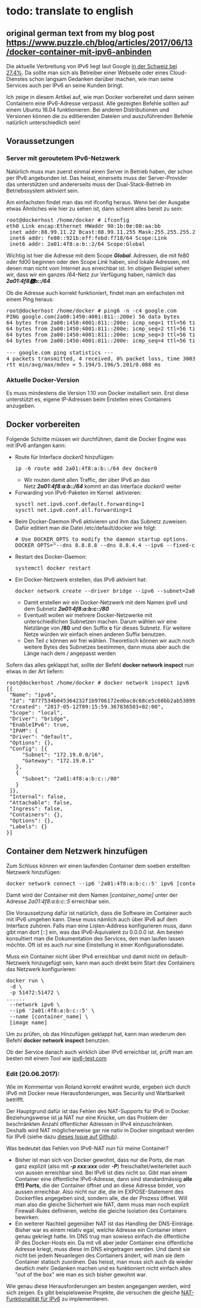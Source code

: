 # todo: translate to english

## original german text from my blog post https://www.puzzle.ch/blog/articles/2017/06/13/docker-container-mit-ipv6-anbinden 


Die aktuelle Verbreitung von IPv6 liegt laut Google <a href="https://www.google.com/intl/en/ipv6/statistics.html#tab=per-country-ipv6-adoption&amp;tab=per-country-ipv6-adoption">in der Schweiz bei 27.4%</a>. Da sollte man sich als Betreiber einer Webseite oder eines Cloud-Dienstes schon langsam Gedanken darüber machen, wie man seine Services auch per IPv6 an seine Kunden bringt.

Ich zeige in diesem Artikel auf, wie man Docker vorbereitet und dann seinen Containern eine IPv6-Adresse verpasst. Alle gezeigten Befehle sollten auf einem Ubuntu 16.04 funktionieren. Bei anderen Distributionen und Versionen können die zu editierenden Dateien und auszuführenden Befehle natürlich unterschiedlich sein!<!--more-->
<h2>Voraussetzungen</h2>
<h3>Server mit geroutetem IPv6-Netzwerk</h3>
Natürlich muss man zuerst einmal einen Server in Betrieb haben, der schon per IPv6 angebunden ist. Das heisst, einerseits muss der Server-Provider das unterstützen und andererseits muss der Dual-Stack-Betrieb im Betriebssystem aktiviert sein.

Am einfachsten findet man das mit ifconfig heraus. Wenn bei der Ausgabe etwas Ähnliches wie hier zu sehen ist, dann scheint alles bereit zu sein:
<pre class="">root@dockerhost /home/docker # ifconfig
eth0 Link encap:Ethernet HWaddr 90:1b:0e:00:aa:bb 
 inet addr:88.99.11.22 Bcast:88.99.11.255 Mask:255.255.255.255
 inet6 addr: fe80::921b:eff:febd:f718/64 Scope:Link
 inet6 addr: 2a01:4f8:a:b::2/64 Scope:Global</pre>
Wichtig ist hier die Adresse mit dem Scope <em><strong>Global</strong></em>. Adressen, die mit fe80 oder fd00 beginnen oder den Scope <em>Link</em> haben, sind lokale Adressen, mit denen man nicht vom Internet aus erreichbar ist. Im obigen Beispiel sehen wir, dass wir ein ganzes /64-Netz zur Verfügung haben, nämlich das <strong><em>2a01:4f8:a:b::/64</em></strong>.

Ob die Adresse auch korrekt funktioniert, findet man am einfachsten mit einem Ping heraus:
<pre class="">root@dockerhost /home/docker # ping6 -n -c4 google.com
PING google.com(2a00:1450:4001:811::200e) 56 data bytes
64 bytes from 2a00:1450:4001:811::200e: icmp_seq=1 ttl=56 time=5.19 ms
64 bytes from 2a00:1450:4001:811::200e: icmp_seq=2 ttl=56 time=5.19 ms
64 bytes from 2a00:1450:4001:811::200e: icmp_seq=3 ttl=56 time=5.19 ms
64 bytes from 2a00:1450:4001:811::200e: icmp_seq=4 ttl=56 time=5.20 ms

--- google.com ping statistics ---
4 packets transmitted, 4 received, 0% packet loss, time 3003ms
rtt min/avg/max/mdev = 5.194/5.196/5.201/0.088 ms</pre>
<h3>Aktuelle Docker-Version</h3>
Es muss mindestens die Version 1.10 von Docker installiert sein. Erst diese unterstützt es, eigene IP-Adressen beim Erstellen eines Containers anzugeben.
<h2>Docker vorbereiten</h2>
Folgende Schritte müssen wir durchführen, damit die Docker Engine was mit IPv6 anfangen kann:
<ul>
 	<li>Route für Interface <em>docker0</em> hinzufügen:
<pre class="">ip -6 route add 2a01:4f8:a:b::/64 dev docker0</pre>
<ul>
 	<li>Wir routen damit allen Traffic, der über IPv6 an das Netz <strong><em>2a01:4f8:a:b::/64</em></strong> kommt
an das Interface <em>docker0</em> weiter</li>
</ul>
</li>
 	<li>Forwarding von IPv6-Paketen im Kernel  aktivieren:
<pre class="">sysctl net.ipv6.conf.default.forwarding=1
sysctl net.ipv6.conf.all.forwarding=1
</pre>
</li>
 	<li>Beim Docker-Daemon IPv6 aktivieren und ihm das Subnetz zuweisen. Dafür editiert man die Datei /etc/default/docker
wie folgt:
<pre class=""># Use DOCKER_OPTS to modify the daemon startup options.
DOCKER_OPTS="--dns 8.8.8.8 --dns 8.8.4.4 --ipv6 --fixed-cidr-v6='2a01:4f8:a:b::/64'"</pre>
</li>
 	<li>Restart des Docker-Daemon:
<pre class="">systemctl docker restart</pre>
</li>
 	<li>Ein Docker-Netzwerk erstellen, das IPv6 aktiviert hat:
<pre class="">docker network create --driver bridge --ipv6 --subnet=2a01:4f8:a:b:c::/80 ipv6</pre>
<ul>
 	<li>Damit erstellen wir ein Docker-Netzwerk mit dem Namen <em>ipv6</em> und dem Subnetz <strong><em>2a01:4f8:a:b:c::/80</em></strong></li>
 	<li>Eventuell wollen wir mehrere Docker-Netzwerke mit unterschiedlichen Subnetzen machen. Darum wählen wir eine
Netzlänge von <strong>/80</strong> und den Suffix <strong>c</strong> für dieses Subnetz. Für weitere Netze
würden wir einfach einen anderen Suffix benutzen.</li>
 	<li>Den Teil <em>c</em> können wir frei wählen. Theoretisch können wir auch noch weitere Bytes des Subnetzes
bestimmen, dann muss aber auch die Länge nach dem / angepasst werden</li>
</ul>
</li>
</ul>
Sofern das alles geklappt hat, sollte der Befehl <strong>docker network inspect</strong> nun etwas in der Art liefern:
<pre class="">root@dockerhost /home/docker # docker network inspect ipv6
[{
 "Name": "ipv6",
 "Id": "8777534b045364232f1b9706172ed0ac8c68ce5c60bb2ab538994858e4c1b2e4",
 "Created": "2017-05-12T09:15:59.367836503+02:00",
 "Scope": "local",
 "Driver": "bridge",
 "EnableIPv6": true,
 "IPAM": {
 "Driver": "default",
 "Options": {},
 "Config": [{
     "Subnet": "172.19.0.0/16",
     "Gateway": "172.19.0.1"
   },
   {
     "Subnet": "2a01:4f8:a:b:c::/80"
   }
 ]},
 "Internal": false,
 "Attachable": false,
 "Ingress": false,
 "Containers": {},
 "Options": {},
 "Labels": {}
}]</pre>
<h2>Container dem Netzwerk hinzufügen</h2>
Zum Schluss können wir einen laufenden Container dem soeben erstellten Netzwerk hinzufügen:
<pre class="">docker network connect --ip6 '2a01:4f8:a:b:c::5' ipv6 [container_name]
</pre>
<p class="">Damit wird der Container mit dem Namen [<em>container_name]</em> unter der Adresse <em>2a01:4f8:a:b:c::5</em> erreichbar sein.</p>
<p class="">Die Voraussetzung dafür ist natürlich, dass die Software im Container auch mit IPv6 umgehen kann. Diese muss nämlich auch über IPv6 auf dem Interface zuhören. Falls man eine Listen-Address konfigurieren muss, dann gibt man dort [::] ein, was das IPv6-Äquivalent zu 0.0.0.0 ist. Am besten konsultiert man die Dokumentation des Services, den man laufen lassen möchte. Oft ist es auch nur eine Einstellung in einer Konfigurationsdatei.</p>
<p class="">Muss ein Container nicht über IPv4 erreichbar und damit nicht im default-Netzwerk hinzugefügt sein, kann man auch direkt beim Start des Containers das Netzwerk konfigurieren:</p>

<pre class="">docker run \
 -d \
 -p 51472:51472 \
......
 --network ipv6 \
 --ip6 '2a01:4f8:a:b:c::5' \
 --name [container_name] \
 [image_name]</pre>
<p class="">Um zu prüfen, ob das Hinzufügen geklappt hat, kann man wiederum den Befehl <strong>docker network inspect</strong> benutzen.</p>
<p class="">Ob der Service danach auch wirklich über IPv6 erreichbar ist, prüft man am besten mit einem Tool wie <a href="http://ipv6-test.com/validate.php">ipv6-test.com</a></p>

<h3>Edit (20.06.2017):</h3>
Wie im Kommentar von Roland korrekt erwähnt wurde, ergeben sich durch IPv6 mit Docker neue Herausforderungen, was Security und Wartbarkeit betrifft.

Der Hauptgrund dafür ist das Fehlen des NAT-Supports für IPv6 in Docker. Beziehungsweise ist ja NAT nur eine Krücke, um das Problem der beschränkten Anzahl öffentlicher Adressen in IPv4 einzuschränken. Deshalb wird NAT möglicherweise gar nie nativ in Docker eingebaut werden für IPv6 (siehe dazu <a href="https://github.com/moby/moby/issues/25407">dieses Issue auf Github</a>).

Was bedeutet das Fehlen von IPv6-NAT nun für meine Container?
<ul>
 	<li>Bisher ist man sich von Docker gewohnt, dass nur die Ports, die man ganz explizit (also mit <strong><em>-p xxx:xxx</em></strong> oder <em><strong>-P</strong></em>) freischaltet/weiterleitet auch von aussen erreichbar sind. Bei IPv6 ist dies nicht so. Gibt man einem Container eine öffentliche IPv6-Adresse, dann sind standardmässig <strong>alle (!!!) Ports</strong>, die der Container öffnet und an diese Adresse bindet, von aussen erreichbar. Also nicht nur die, die im EXPOSE-Statement des Dockerfiles angegeben sind, sondern alle, die der Prozess öffnet.
Will man also die gleiche Sicherheit wie NAT, dann muss man noch explizit Firewall-Rules definieren, welche die gleiche Isolation des Containers bewirken.</li>
 	<li>Ein weiterer Nachteil gegenüber NAT ist das Handling der DNS-Einträge. Bisher war es einem relativ egal, welche Adresse ein Container intern genau gekriegt hatte. Im DNS trug man sowieso einfach die öffentliche IP des Docker-Hosts ein. Da mit v6 aber jeder Container eine öffentliche Adresse kriegt, muss diese im DNS eingetragen werden. Und damit sie nicht bei jedem Neuanlegen des Containers ändert, will man sie dem Container statisch zuordnen. Das heisst, man muss sich auch da wieder deutlich mehr Gedanken machen und es funktioniert nicht einfach alles "out of the box" wie man es sich bisher gewohnt war.</li>
</ul>
Wie genau diese Herausforderungen am besten angegangen werden, wird sich zeigen. Es gibt beispielsweise Projekte, die versuchen die gleiche <a href="https://github.com/robbertkl/docker-ipv6nat">NAT-Funktionalität für IPv6</a> zu implementieren.
